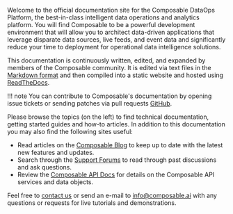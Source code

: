 Welcome to the official documentation site for the Composable DataOps Platform, the best-in-class intelligent data operations and analytics platform. You will find Composable to be a powerful development environment that will allow you to architect data-driven applications that leverage disparate data sources, live feeds, and event data and significantly reduce your time to deployment for operational data intelligence solutions.

This documentation is continuously written, edited, and expanded by members of the Composable community. It is edited via text files in the [Markdown format](https://guides.github.com/features/mastering-markdown/) and then compiled into a static website and hosted using [ReadTheDocs](https://readthedocs.org/).

!!! note
    You can contribute to Composable's documentation by opening issue tickets or sending patches via pull requests [GitHub](https://github.com/ComposableAnalytics).

Please browse the topics (on the left) to find technical documentation, getting started guides and how-to articles. In addition to this documentation you may also find the following sites useful:

- Read articles on the [Composable Blog](https://blog.composable.ai) to keep up to date with the latest new features and updates.
- Search through the [Support Forums](https://support.composable.ai) to read through past discussions and ask questions.
- Review the [Composable API Docs](http://dev.composable.ai) for details on the Composable API services and data objects.

Feel free to [contact us](https://composable.ai/contact-us) or send an e-mail to <info@composable.ai> with any questions or requests for live tutorials and demonstrations.
